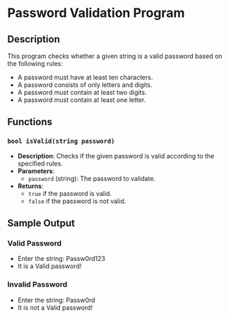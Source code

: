 # Password Validation Program

## Description
This program checks whether a given string is a valid password based on the following rules:
- A password must have at least ten characters.
- A password consists of only letters and digits.
- A password must contain at least two digits.
- A password must contain at least one letter.

## Functions
### `bool isValid(string password)`
- **Description**: Checks if the given password is valid according to the specified rules.
- **Parameters**: 
  - `password` (string): The password to validate.
- **Returns**: 
  - `true` if the password is valid.
  - `false` if the password is not valid.

## Sample Output
### Valid Password
- Enter the string: Passw0rd123
-  It is a Valid password!

### Invalid Password
- Enter the string: Passw0rd
- It is not a Valid password!
